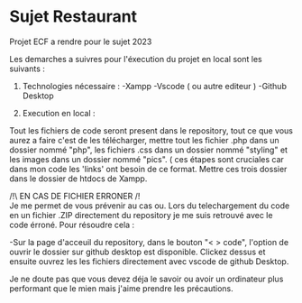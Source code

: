 # Sujet Restaurant
 Projet ECF a rendre pour le sujet 2023

Les demarches a suivres pour l'éxecution du projet en local sont les suivants : 

1. Technologies nécessaire : 
 -Xampp
 -Vscode ( ou autre editeur ) 
 -Github Desktop
 
 2. Execution en local : 

 Tout les fichiers de code seront present dans le repository, tout ce que vous aurez a faire c'est de les télécharger,
 mettre tout les fichier .php dans un dossier nommé "php", les fichiers .css dans un dossier nommé "styling" et les images dans un dossier nommé "pics".
 ( ces étapes sont cruciales car dans mon code les 'links' ont besoin de ce format.
 Mettre ces trois dossier dans le dossier de htdocs de Xampp. 

/!\ EN CAS DE FICHIER ERRONER /!\
 Je me permet de vous prévenir au cas ou. Lors du telechargement du code en un fichier .ZIP directement du repository je me suis retrouvé avec le code       érroné. Pour résoudre cela :

 -Sur la page d'acceuil du repository, dans le bouton "< > code", l'option de ouvrir le dossier sur github desktop est disponible. Clickez dessus et ensuite ouvrez les les fichiers directement avec vscode de github Desktop. 

 Je ne doute pas que vous devez déja le savoir ou avoir un ordinateur plus performant que le mien mais j'aime prendre les précautions.
